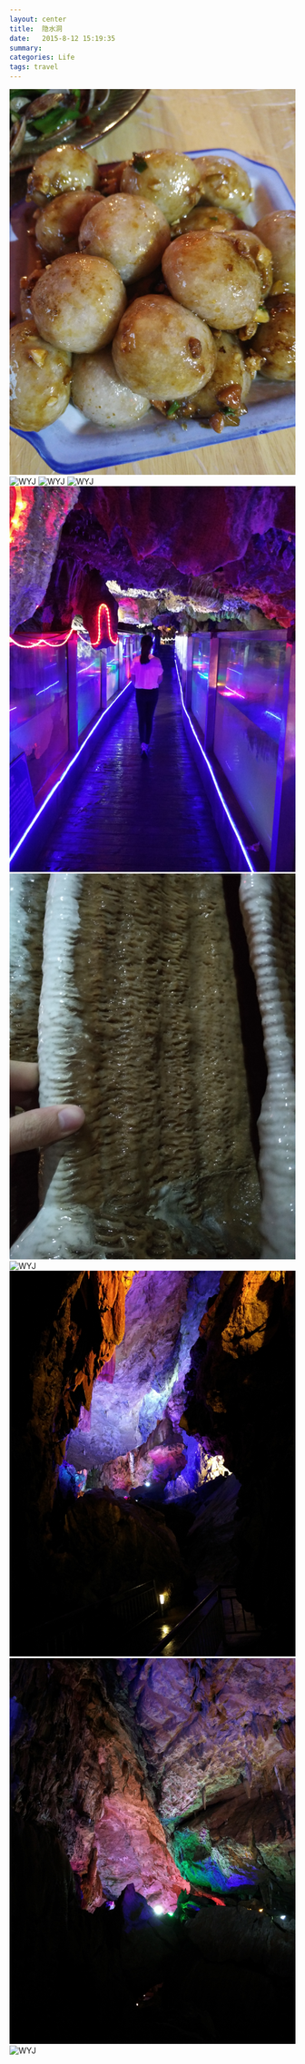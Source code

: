 ```yaml
---
layout: center
title:  隐水洞
date:   2015-8-12 15:19:35
summary:
categories: Life
tags: travel
---
```

![WYJ](https://github.com/ironicstone/ironicstone.github.io/raw/master/image/travel/1%20(1).jpg)
![WYJ](https://github.com/ironicstone/ironicstone.github.io/raw/master/image/travel/1%20(2).jpg)
![WYJ](https://github.com/ironicstone/ironicstone.github.io/raw/master/image/travel/1%20(3).jpg)
![WYJ](https://github.com/ironicstone/ironicstone.github.io/raw/master/image/travel/1%20(4).jpg)
![WYJ](https://github.com/ironicstone/ironicstone.github.io/raw/master/image/travel/1%20(5).jpg)
![WYJ](https://github.com/ironicstone/ironicstone.github.io/raw/master/image/travel/1%20(6).jpg)
![WYJ](https://github.com/ironicstone/ironicstone.github.io/raw/master/image/travel/1%20(7).jpg)
![WYJ](https://github.com/ironicstone/ironicstone.github.io/raw/master/image/travel/1%20(8).jpg)
![WYJ](https://github.com/ironicstone/ironicstone.github.io/raw/master/image/travel/1%20(9).jpg)
![WYJ](https://github.com/ironicstone/ironicstone.github.io/raw/master/image/travel/1%20(10).jpg)

